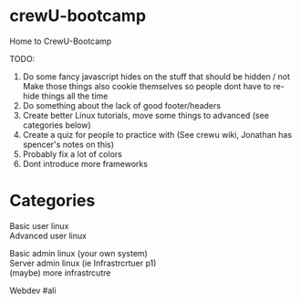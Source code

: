 crewU-bootcamp
==============

Home to CrewU-Bootcamp


TODO:  
1. Do some fancy javascript hides on the stuff that should be hidden / not
Make those things also cookie themselves so people dont have to re-hide things all the time  
2. Do something about the lack of good footer/headers  
3. Create better Linux tutorials, move some things to advanced (see categories below)  
4. Create a quiz for people to practice with (See crewu wiki, Jonathan has spencer's notes on this)  
5. Probably fix a lot of colors  
6. Dont introduce more frameworks  


Categories
==========
Basic user linux  
Advanced user linux  
  
Basic admin linux (your own system)  
Server admin linux (ie Infrastrcrtuer p1)  
(maybe) more infrastrcutre  

Webdev #ali  

